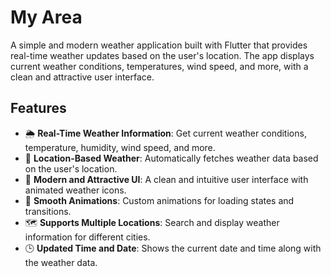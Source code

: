 # My Area

A simple and modern weather application built with Flutter that provides real-time weather updates based on the user's location. The app displays current weather conditions, temperatures, wind speed, and more, with a clean and attractive user interface.

## Features

- 🌦 **Real-Time Weather Information**: Get current weather conditions, temperature, humidity, wind speed, and more.
- 📍 **Location-Based Weather**: Automatically fetches weather data based on the user's location.
- 🎨 **Modern and Attractive UI**: A clean and intuitive user interface with animated weather icons.
- 🔄 **Smooth Animations**: Custom animations for loading states and transitions.
- 🗺 **Supports Multiple Locations**: Search and display weather information for different cities.
- 🕒 **Updated Time and Date**: Shows the current date and time along with the weather data.
